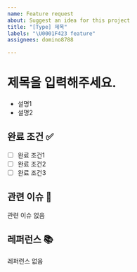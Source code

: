 ```yaml
---
name: Feature request
about: Suggest an idea for this project
title: "[Type] 제목"
labels: "\U0001F423 feature"
assignees: domino8788

---
```


# 제목을 입력해주세요.

- 설명1
- 설명2

## 완료 조건 ✅

- [ ] 완료 조건1
- [ ] 완료 조건2
- [ ] 완료 조건3

## 관련 이슈 📎

관련 이슈 없음

## 레퍼런스 📚

레퍼런스 없음
